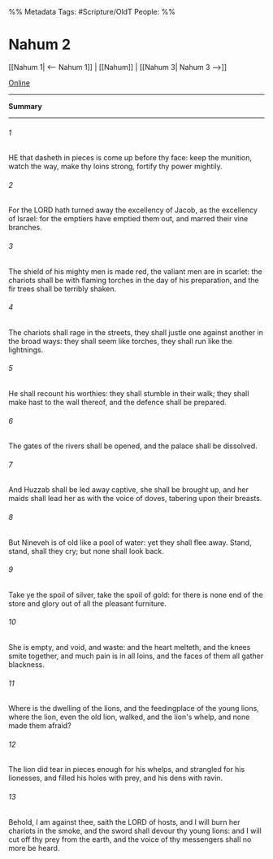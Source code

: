 

%% Metadata
Tags: #Scripture/OldT
People: 
%%
# Nahum 2
[[Nahum 1| <-- Nahum 1]] | [[Nahum]] | [[Nahum 3| Nahum 3 -->]]

[Online](https://churchofjesuschrist.org/study/scriptures/ot/nahum/2?lang=eng)

---
__Summary__



---

###### 1
HE that dasheth in pieces is come up before thy face: keep the munition, watch the way, make thy loins strong, fortify thy power mightily.
###### 2
For the LORD hath turned away the excellency of Jacob, as the excellency of Israel: for the emptiers have emptied them out, and marred their vine branches.
###### 3
The shield of his mighty men is made red, the valiant men are in scarlet: the chariots shall be with flaming torches in the day of his preparation, and the fir trees shall be terribly shaken.
###### 4
The chariots shall rage in the streets, they shall justle one against another in the broad ways: they shall seem like torches, they shall run like the lightnings.
###### 5
He shall recount his worthies: they shall stumble in their walk; they shall make hast to the wall thereof, and the defence shall be prepared.
###### 6
The gates of the rivers shall be opened, and the palace shall be dissolved.
###### 7
And Huzzab shall be led away captive, she shall be brought up, and her maids shall lead her as with the voice of doves, tabering upon their breasts.
###### 8
But Nineveh is of old like a pool of water: yet they shall flee away.  Stand, stand, shall they cry; but none shall look back.
###### 9
Take ye the spoil of silver, take the spoil of gold: for there is none end of the store and glory out of all the pleasant furniture.
###### 10
She is empty, and void, and waste: and the heart melteth, and the knees smite together, and much pain is in all loins, and the faces of them all gather blackness.
###### 11
Where is the dwelling of the lions, and the feedingplace of the young lions, where the lion, even the old lion, walked, and the lion's whelp, and none made them afraid?
###### 12
The lion did tear in pieces enough for his whelps, and strangled for his lionesses, and filled his holes with prey, and his dens with ravin.
###### 13
Behold, I am against thee, saith the LORD of hosts, and I will burn her chariots in the smoke, and the sword shall devour thy young lions: and I will cut off thy prey from the earth, and the voice of thy messengers shall no more be heard.



